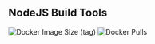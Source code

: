 ## NodeJS Build Tools

![Docker Image Size (tag)](https://img.shields.io/docker/image-size/crazyuploader/node_build_tools/latest)
![Docker Pulls](https://img.shields.io/docker/pulls/crazyuploader/node_build_tools)
